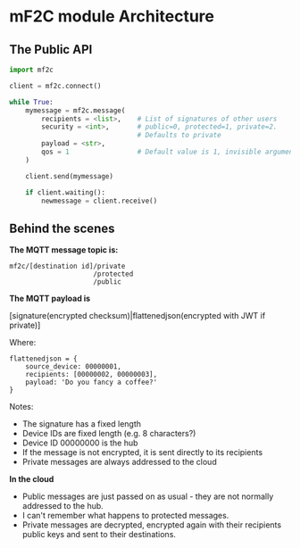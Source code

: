 # mF2C module Architecture

## The Public API
```python
import mf2c

client = mf2c.connect()

while True:
	mymessage = mf2c.message(
		recipients = <list>, 	# List of signatures of other users
		security = <int>, 		# public=0, protected=1, private=2.
								# Defaults to private
		payload = <str>,
		qos = 1					# Default value is 1, invisible argument
	)

	client.send(mymessage)

	if client.waiting():
		newmessage = client.receive()
```
	
## Behind the scenes

**The MQTT message topic is:**

```
mf2c/[destination id]/private
					 /protected
					 /public
```

**The MQTT payload is**

[signature(encrypted checksum)|flattenedjson(encrypted with JWT if private)]

Where:
```
flattenedjson = {
	source_device: 00000001,
	recipients: [00000002, 00000003],
	payload: 'Do you fancy a coffee?'
}
```
Notes:
- The signature has a fixed length
- Device IDs are fixed length (e.g. 8 characters?)
- Device ID 00000000 is the hub
- If the message is not encrypted, it is sent directly to its recipients
- Private messages are always addressed to the cloud

**In the cloud**

- Public messages are just passed on as usual - they are not normally addressed to the hub.
- I can't remember what happens to protected messages.
- Private messages are decrypted, encrypted again with their recipients public keys and sent to their destinations.